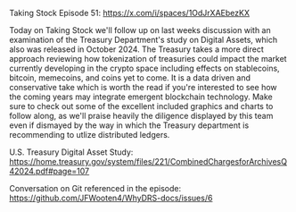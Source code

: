 Taking Stock Episode 51: https://x.com/i/spaces/1OdJrXAEbezKX

Today on Taking Stock we'll follow up on last weeks discussion with an examination of the Treasury Department's study on Digital Assets, which also was released in October 2024. The Treasury takes a more direct approach reviewing how tokenization of treasuries could impact the market currently developing in the crypto space including effects on stablecoins, bitcoin, memecoins, and coins yet to come. It is a data driven and conservative take which is worth the read if you're interested to see how the coming years may integrate emergent blockchain technology. Make sure to check out some of the excellent included graphics and charts to follow along, as we'll praise heavily the diligence displayed by this team even if dismayed by the way in which the Treasury department is recommending to utlize distributed ledgers.

U.S. Treasury Digital Asset Study: https://home.treasury.gov/system/files/221/CombinedChargesforArchivesQ42024.pdf#page=107

Conversation on Git referenced in the episode: https://github.com/JFWooten4/WhyDRS-docs/issues/6
